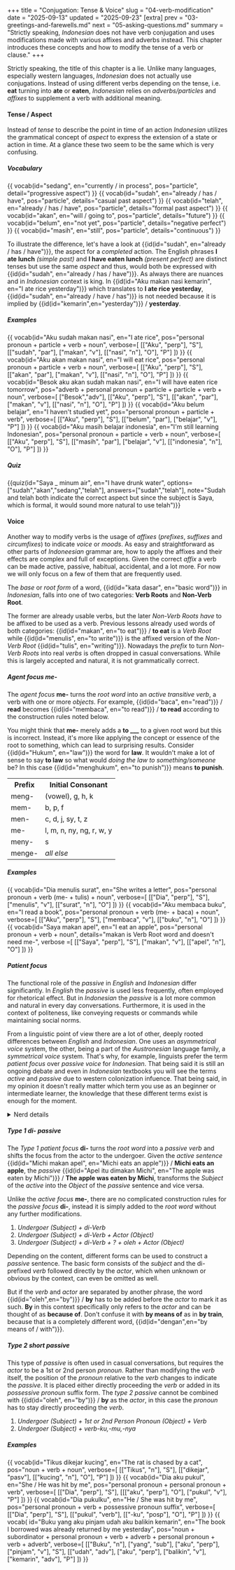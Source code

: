 +++
title = "Conjugation: Tense & Voice"
slug = "04-verb-modification"
date = "2025-09-13"
updated = "2025-09-23"
[extra]
prev = "03-greetings-and-farewells.md"
next = "05-asking-questions.md"
summary = "Strictly speaking, _Indonesian_ does not have verb conjugation and uses modifications made with various affixes and adverbs instead. This chapter introduces these concepts and how to modify the tense of a verb or clause."
+++

Strictly speaking, the title of this chapter is a lie. Unlike many languages, especially western languages, _Indonesian_ does not actually use conjugations. Instead of using different verbs depending on the tense, i.e. **eat** turning into **ate** or **eaten**, _Indonesian_ relies on _adverbs/particles_ and _affixes_ to supplement a verb with additional meaning.

#### Tense / Aspect
Instead of _tense_ to describe the point in time of an action _Indonesian_ utilizes the grammatical concept of _aspect_ to express the extension of a state or action in time. At a glance these two seem to be the same which is very confusing.

##### Vocabulary
<dl class="card grid2">
{{ vocab(id="sedang", en="currently / in process", pos="particle", detail="progressive aspect") }}
{{ vocab(id="sudah", en="already / has / have", pos="particle", details="casual past aspect") }}
{{ vocab(id="telah", en="already / has / have", pos="particle", details="formal past aspect") }}
{{ vocab(id="akan", en="will / going to", pos="particle", details="future") }}
{{ vocab(id="belum", en="not yet", pos="particle", details="negative perfect") }}
{{ vocab(id="masih", en="still", pos="particle", details="continuous") }}
</dl>

To illustrate the difference, let's have a look at {{id(id="sudah", en="already / has / have")}}, the aspect for a _completed_ action. The English phrases **I ate lunch** _(simple past)_ and **I have eaten lunch** _(present perfect)_ are distinct tenses but use the same _aspect_ and thus, would both be expressed with {{id(id="sudah", en="already / has / have")}}. As always there are nuances and in _Indonesian_ context is king. In {{id(id="Aku makan nasi kemarin", en="I ate rice yesterday")}} which translates to **I ate rice yesterday**, {{id(id="sudah", en="already / have / has")}} is not needed because it is implied by {{id(id="kemarin",en="yesterday")}} / **yesterday**.

##### Examples
<dl class="card examples">
{{ vocab(id="Aku sudah makan nasi", en="I ate rice", pos="personal pronoun + particle + verb + noun", verbose=[
  [["Aku", "perp"], "S"], [["sudah", "par"], ["makan", "v"], [["nasi", "n"], "O"], "P"]
]) }}
{{ vocab(id="Aku akan makan nasi", en="I will eat rice", pos="personal pronoun + particle + verb + noun", verbose=[
  [["Aku", "perp"], "S"], [["akan", "par"], ["makan", "v"], [["nasi", "n"], "O"], "P"]
]) }}
{{ vocab(id="Besok aku akan sudah makan nasi", en="I will have eaten rice tomorrow", pos="adverb + personal pronoun + particle + particle + verb + noun", verbose=[
  ["Besok","adv"], [["Aku", "perp"], "S"], [["akan", "par"], ["makan", "v"], [["nasi", "n"], "O"], "P"]
]) }}
{{ vocab(id="Aku belum belajar", en="I haven't studied yet", pos="personal pronoun + particle + verb", verbose=[
    [["Aku", "perp"], "S"], [["belum", "par"], ["belajar", "v"], "P"]
]) }}
{{ vocab(id="Aku masih belajar indonesia", en="I'm still learning Indonesian", pos="personal pronoun + particle + verb + noun", verbose=[
    [["Aku", "perp"], "S"], [["masih", "par"], ["belajar", "v"], [["indonesia", "n"], "O"], "P"]
]) }}
</dl>

##### Quiz
{{quiz(id="Saya _ minum air", en="I have drunk water", options=["sudah","akan","sedang","telah"], answers=["sudah","telah"], note="Sudah and telah both indicate the correct aspect but since the subject is Saya, which is formal, it would sound more natural to use telah")}}

#### Voice
Another way to modify verbs is the usage of _affixes_ (_prefixes_, _suffixes_ and _circumfixes_) to indicate _voice_ or _moods_. As easy and straightforward as other parts of _Indoneesian_ grammar are, how to apply the affixes and their effects are complex and full of exceptions. Given the correct _affix_ a verb can be made active, passive, habitual, accidental, and a lot more. For now we will only focus on a few of them that are frequently used.

The _base_ or _root form_ of a word, {{id(id="kata dasar", en="basic word")}} in _Indonesian_, falls into one of two categories: **Verb Roots** and **Non-Verb Root**.

The former are already usable verbs, but the later _Non-Verb Roots_ _have_ to be affixed to be used as a verb. Previous lessons already used words of both categories: {{id(id="makan", en="to eat")}} / **to eat** is a _Verb Root_ while {{id(id="menulis", en="to write")}} is the affixed version of the _Non-Verb Root_ {{id(id="tulis", en="writing")}}. Nowadays the _prefix_ to turn _Non-Verb Roots_ into real _verbs_ is often dropped in casual conversations. While this is largely accepted and natural, it is not grammatically correct.

##### Agent focus me-
The _agent focus_ **me-** turns the _root word_ into an _active transitive verb_, a verb with one or more _objects_. For example, {{id(id="baca", en="read")}} / **read** becomes {{id(id="membaca", en="to read")}} / **to read** according to the construction rules noted below.

You might think that **me-** merely adds a **to ___** to a given root word but this is incorrect. Instead, it's more like applying the concept or essence of the root to something, which can lead to surprising results. Consider {{id(id="Hukum", en="law")}} the word for **law**. It wouldn't make a lot of sense to say **to law** so what would _doing the law to something/someone_ be? In this case {{id(id="menghukum", en="to punish")}} means **to punish**.

<table>
  <tr>
    <th>Prefix</th>
    <th>Initial Consonant</th>
  </tr>
  <tr>
    <td>meng-</td>
    <td>(vowel), g, h, k</td>
  </tr>
  <tr>
    <td>mem-</td>
    <td>b, p, f</td>
  </tr>
  <tr>
    <td>men-</td>
    <td>c, d, j, sy, t, z</td>
  </tr>
  <tr>
    <td>me-</td>
    <td>l, m, n, ny, ng, r, w, y</td>
  </tr>
  <tr>
    <td>meny-</td>
    <td>s</td>
  </tr>
  <tr>
    <td>menge-</td>
    <td><em>all else</em></td>
  </tr>
</table>

##### Examples
<dl class="card examples">
{{ vocab(id="Dia menulis surat", en="She writes a letter", pos="personal pronoun + verb (me- + tulis) + noun", verbose=[
  [["Dia", "perp"], "S"], ["menulis", "v"], [["surat", "n"], "O"]
]) }}
{{ vocab(id="Aku membaca buku", en="I read a book", pos="personal pronoun + verb (me- + baca) + noun", verbose=[
    [["Aku", "perp"], "S"], ["membaca", "v"], [["buku", "n"], "O"]
]) }}
{{ vocab(id="Saya makan apel", en="I eat an apple", pos="personal pronoun + verb + noun", details="makan is Verb Root word and doesn't need me-", verbose =[
    [["Saya", "perp"], "S"], ["makan", "v"], [["apel", "n"], "O"]
]) }}
</dl>

##### Patient focus
The functional role of the _passive_ in _English_ and _Indonesian_ differ significantly. In _English_ the _passive_ is used less frequently, often employed for rhetorical effect. But in _Indonesian_ the _passive_ is a lot more common and natural in every day conversations. Furthermore, it is used in the context of politeness, like conveying requests or commands while maintaining social norms.

From a linguistic point of view there are a lot of other, deeply rooted differences between _English_ and _Indonesian_. One uses an _asymmetrical voice_ system, the other, being a part of the _Austronesian_ language family, a _symmetrical voice_ system. That's why, for example, linguists prefer the term _patient focus_ over _passive voice_ for _Indonesian_. That being said it is still an ongoing debate and even in _Indonesian_ textbooks you will see the terms _active_ and _passive_ due to western colonization infuence. That being said, in my opinion it doesn't really matter which term you use as an beginner or intermediate learner, the knowledge that these different terms exist is enough for the moment.

<details>
  <summary>Nerd details</summary>

  In _English_ the _active_ is the default and the _passive_ is _derived_ from it. Grammatically the _English active_ has a higher status and is used way more frequently; their usage is _asymmetrical_. When constructing the _passive_ in _English_ the _patient_ or _undergoer_ gets _promoted_ to the _subject_ and the _actor_ gets _demoted_ to an _optional prepositional_. In stark contrast, the _Indonesian passive_ isn't just a derived form, but a mutual to the _active_. It's construction doesn't _promote_ or _demote_, the _patient_ and _actor_ are both equal in status; they are in _symmetrical_ relationship.

</details>

##### Type 1 di- passive
The _Type 1 patient focus_ **di-** turns the _root word_ into a _passive verb_ and shifts the focus from the actor to the undergoer. Given the _active sentence_ {{id(id="Michi makan apel", en="Michi eats an apple")}} / **Michi eats an apple**, the _passive_ {{id(id="Apel itu dimakan Michi", en="The apple was eaten by Michi")}} / **The apple was eaten by Michi**, transforms the _Subject_ of the _active_ into the _Object_ of the _passive_ sentence and vice versa.

Unlike the _active focus_ **me-**, there are no complicated construction rules for the _passive focus_ **di-**, instead it is simply added to the _root word_ without any further modifications.

1. _Undergoer (Subject) + di-Verb_
2. _Undergoer (Subject) + di-Verb + Actor (Object)_
3. _Undergoer (Subject) + di-Verb + ? + oleh + Actor (Object)_

Depending on the content, different forms can be used to construct a _passive_ sentence. The basic form consists of the _subject_ and the di- prefixed _verb_ followed directly by the _actor_, which when unknown or obvious by the context, can even be omitted as well.

But if the _verb_ and _actor_ are separated by another phrase, the word {{id(id="oleh",en="by")}} / **by** has to be added before the _actor_ to mark it as such. **By** in this context specifically only refers to the _actor_ and can be thought of as **because of**. Don't confuse it with **by means of** as in **by train**, because that is a completely different word, {{id(id="dengan",en="by means of / with")}}.

##### Type 2 short passive
This type of _passive_ is often used in casual conversations, but requires the _actor_ to be a 1st or 2nd person _pronoun_. Rather than modifying the _verb_ itself, the position of the _pronoun_ relative to the _verb_ changes to indicate the _passive_. It is placed either directly proceeding the _verb_ or added in its _possessive pronoun_ suffix form. The _type 2 passive_ cannot be combined with {{id(id="oleh", en="by")}} / **by** as the _actor_, in this case the _pronoun_ has to stay directly proceeding the _verb_.

1. _Undergoer (Subject) + 1st or 2nd Person Pronoun (Object) + Verb_
1. _Undergoer (Subject) + verb-ku,-mu,-nya_

##### Examples
<dl class="card examples">
{{ vocab(id="Tikus dikejar kucing", en="The rat is chased by a cat", pos="noun + verb + noun", verbose=[
  [["Tikus", "n"], "S"], [["dikejar", "pasv"], [["kucing", "n"], "O"], "P"]
]) }}
{{ vocab(id="Dia aku pukul", en="She / He was hit by me", pos="personal pronoun + personal pronoun + verb", verbose=[
  [["Dia", "perp"], "S"], [[["aku", "perp"], "O"], ["pukul", "v"], "P"]
]) }}
{{ vocab(id="Dia pukulku", en="He / She was hit by me", pos="personal pronoun + verb + possessive pronoun suffix", verbose=[
  [["Dia", "perp"], "S"], [["pukul", "verb"], [["-ku", "posp"], "O"], "P"]
]) }}
{{ vocab(
  id="Buku yang aku pinjam udah aku balikin kemarin",
  en="The book I borrowed was already returned by me yesterday",
  pos="noun + subordinator + personal pronoun + verb + adverb + personal pronoun + verb + adverb",
  verbose=[
    [["Buku", "n"], ["yang", "sub"], ["aku", "perp"], ["pinjam", "v"], "S"],
    [["udah", "adv"],
    ["aku", "perp"],
    ["balikin", "v"],
    ["kemarin", "adv"], "P"]
  ])
}}
</dl>
